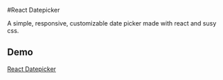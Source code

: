 #React Datepicker

A simple, responsive, customizable date picker made with react and susy css.

## Demo

[React Datepicker](https://allelos.github.io/react-datepicker)
